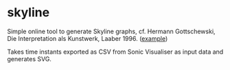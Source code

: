# skyline
Simple online tool to generate Skyline graphs, cf. Hermann Gottschewski, Die Interpretation als Kunstwerk, Laaber 1996. ([example](http://fusehime.c.u-tokyo.ac.jp/gottschewski/doc/dissgraphics/Hauptgraphik3.JPG))

Takes time instants exported as CSV from Sonic Visualiser as input data and generates SVG.
